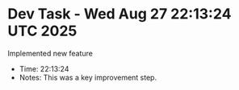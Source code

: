 # Dev Task - Wed Aug 27 22:13:24 UTC 2025
Implemented new feature
- Time: 22:13:24
- Notes: This was a key improvement step.
